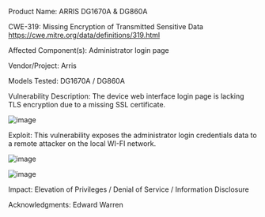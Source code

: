 Product Name: ARRIS DG1670A & DG860A

CWE-319: Missing Encryption of Transmitted Sensitive Data
https://cwe.mitre.org/data/definitions/319.html

Affected Component(s):
Administrator login page

Vendor/Project: Arris

Models Tested: DG1670A / DG860A

Vulnerability Description:
The device web interface login page is lacking TLS encryption due to a missing SSL certificate. 

![image](https://github.com/actuator/cve/assets/78701239/cfc900a8-2206-4b49-8c5f-c78b53769468)


Exploit: This vulnerability exposes the administrator login credentials data to a remote attacker on the local WI-FI network.

![image](https://github.com/actuator/cve/assets/78701239/f3aea343-285f-4076-9e41-e8f87cefbec7)


![image](https://github.com/actuator/cve/assets/78701239/691f9040-c9aa-469e-b4a4-5ca8ef4cdc4b)

Impact: Elevation of Privileges / Denial of Service / Information Disclosure

Acknowledgments: Edward Warren




